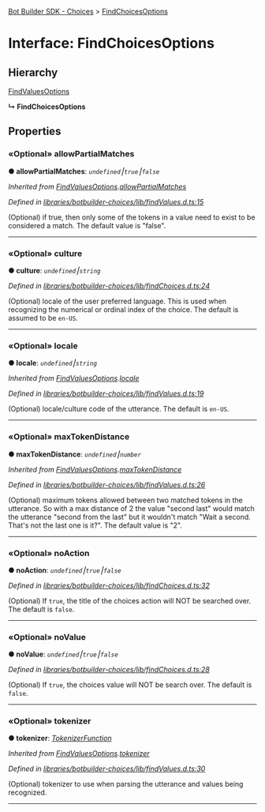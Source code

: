 [Bot Builder SDK - Choices](../README.md) > [FindChoicesOptions](../interfaces/botbuilder_choices.findchoicesoptions.md)



# Interface: FindChoicesOptions

## Hierarchy


 [FindValuesOptions](botbuilder_choices.findvaluesoptions.md)

**↳ FindChoicesOptions**








## Properties
<a id="allowpartialmatches"></a>

### «Optional» allowPartialMatches

**●  allowPartialMatches**:  *`undefined`⎮`true`⎮`false`* 

*Inherited from [FindValuesOptions](botbuilder_choices.findvaluesoptions.md).[allowPartialMatches](botbuilder_choices.findvaluesoptions.md#allowpartialmatches)*

*Defined in [libraries/botbuilder-choices/lib/findValues.d.ts:15](https://github.com/Microsoft/botbuilder-js/blob/f687311/libraries/botbuilder-choices/lib/findValues.d.ts#L15)*



(Optional) if true, then only some of the tokens in a value need to exist to be considered a match. The default value is "false".




___

<a id="culture"></a>

### «Optional» culture

**●  culture**:  *`undefined`⎮`string`* 

*Defined in [libraries/botbuilder-choices/lib/findChoices.d.ts:24](https://github.com/Microsoft/botbuilder-js/blob/f687311/libraries/botbuilder-choices/lib/findChoices.d.ts#L24)*



(Optional) locale of the user preferred language. This is used when recognizing the numerical or ordinal index of the choice. The default is assumed to be `en-US`.




___

<a id="locale"></a>

### «Optional» locale

**●  locale**:  *`undefined`⎮`string`* 

*Inherited from [FindValuesOptions](botbuilder_choices.findvaluesoptions.md).[locale](botbuilder_choices.findvaluesoptions.md#locale)*

*Defined in [libraries/botbuilder-choices/lib/findValues.d.ts:19](https://github.com/Microsoft/botbuilder-js/blob/f687311/libraries/botbuilder-choices/lib/findValues.d.ts#L19)*



(Optional) locale/culture code of the utterance. The default is `en-US`.




___

<a id="maxtokendistance"></a>

### «Optional» maxTokenDistance

**●  maxTokenDistance**:  *`undefined`⎮`number`* 

*Inherited from [FindValuesOptions](botbuilder_choices.findvaluesoptions.md).[maxTokenDistance](botbuilder_choices.findvaluesoptions.md#maxtokendistance)*

*Defined in [libraries/botbuilder-choices/lib/findValues.d.ts:26](https://github.com/Microsoft/botbuilder-js/blob/f687311/libraries/botbuilder-choices/lib/findValues.d.ts#L26)*



(Optional) maximum tokens allowed between two matched tokens in the utterance. So with a max distance of 2 the value "second last" would match the utterance "second from the last" but it wouldn't match "Wait a second. That's not the last one is it?". The default value is "2".




___

<a id="noaction"></a>

### «Optional» noAction

**●  noAction**:  *`undefined`⎮`true`⎮`false`* 

*Defined in [libraries/botbuilder-choices/lib/findChoices.d.ts:32](https://github.com/Microsoft/botbuilder-js/blob/f687311/libraries/botbuilder-choices/lib/findChoices.d.ts#L32)*



(Optional) If `true`, the title of the choices action will NOT be searched over. The default is `false`.




___

<a id="novalue"></a>

### «Optional» noValue

**●  noValue**:  *`undefined`⎮`true`⎮`false`* 

*Defined in [libraries/botbuilder-choices/lib/findChoices.d.ts:28](https://github.com/Microsoft/botbuilder-js/blob/f687311/libraries/botbuilder-choices/lib/findChoices.d.ts#L28)*



(Optional) If `true`, the choices value will NOT be search over. The default is `false`.




___

<a id="tokenizer"></a>

### «Optional» tokenizer

**●  tokenizer**:  *[TokenizerFunction](../#tokenizerfunction)* 

*Inherited from [FindValuesOptions](botbuilder_choices.findvaluesoptions.md).[tokenizer](botbuilder_choices.findvaluesoptions.md#tokenizer)*

*Defined in [libraries/botbuilder-choices/lib/findValues.d.ts:30](https://github.com/Microsoft/botbuilder-js/blob/f687311/libraries/botbuilder-choices/lib/findValues.d.ts#L30)*



(Optional) tokenizer to use when parsing the utterance and values being recognized.




___


